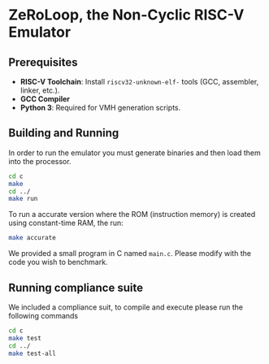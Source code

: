 # ZeRoLoop, the Non-Cyclic RISC-V Emulator

## Prerequisites

- **RISC-V Toolchain**: Install `riscv32-unknown-elf-` tools (GCC, assembler, linker, etc.).
- **GCC Compiler**
- **Python 3**: Required for VMH generation scripts.

## Building and Running

In order to run the emulator you must generate binaries and then load them into the processor.

```bash 
cd c
make
cd ../
make run
```

To run a accurate version where the ROM (instruction memory) is created using constant-time RAM, the run:
```bash 
make accurate
```

We provided a small program in C named `main.c`. Please modify with the code you wish to benchmark.

## Running compliance suite

We included a compliance suit, to compile and execute please run the following commands

```bash
cd c
make test
cd ../
make test-all
```


